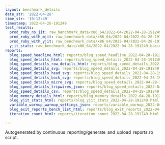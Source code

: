 ```yaml
---
layout: benchmark_details
date_str: '2022-04-28'
time_str: '19:12:49'
timestamp: 2022-04-28-191249
test_results:
  prod_ruby_no_jit: raw_benchmark_data/x86_64/2022-04/2022-04-28-191249_basic_benchmark_prod_ruby_no_jit.json
  prod_ruby_with_mjit: raw_benchmark_data/x86_64/2022-04/2022-04-28-191249_basic_benchmark_prod_ruby_with_mjit.json
  prod_ruby_with_yjit: raw_benchmark_data/x86_64/2022-04/2022-04-28-191249_basic_benchmark_prod_ruby_with_yjit.json
  yjit_stats: raw_benchmark_data/x86_64/2022-04/2022-04-28-191249_basic_benchmark_yjit_stats.json
reports:
  blog_speed_headline_html: reports/blog_speed_headline_2022-04-28-191249.html
  blog_speed_details_html: reports/blog_speed_details_2022-04-28-191249.html
  blog_speed_details_raw_details_html: reports/blog_speed_details_2022-04-28-191249.raw_details.html
  blog_speed_details_svg: reports/blog_speed_details_2022-04-28-191249.svg
  blog_speed_details_head_svg: reports/blog_speed_details_2022-04-28-191249.head.svg
  blog_speed_details_back_svg: reports/blog_speed_details_2022-04-28-191249.back.svg
  blog_speed_details_micro_svg: reports/blog_speed_details_2022-04-28-191249.micro.svg
  blog_speed_details_tripwires_json: reports/blog_speed_details_2022-04-28-191249.tripwires.json
  blog_speed_details_csv: reports/blog_speed_details_2022-04-28-191249.csv
  blog_memory_details_html: reports/blog_memory_details_2022-04-28-191249.html
  blog_yjit_stats_html: reports/blog_yjit_stats_2022-04-28-191249.html
  variable_warmup_warmup_settings_json: reports/variable_warmup_2022-04-28-191249.warmup_settings.json
  blog_exit_reports_bench_list_html: reports/blog_exit_reports_2022-04-28-191249.bench_list.html
  iteration_count_html: reports/iteration_count_2022-04-28-191249.html

---
```

Autogenerated by continuous_reporting/generate_and_upload_reports.rb script.
